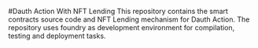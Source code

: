 #Dauth Action With NFT Lending
This repository contains the smart contracts source code and NFT Lending mechanism for Dauth Action. The repository uses foundry as development environment for compilation, testing and deployment tasks.
